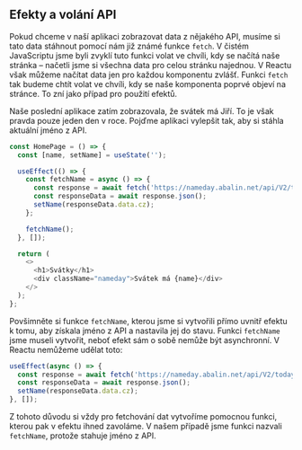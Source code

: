 ## Efekty a volání API

Pokud chceme v naší aplikaci zobrazovat data z nějakého API, musíme si tato data stáhnout pomocí nám již známé funkce `fetch`. V čistém JavaScriptu jsme byli zvyklí tuto funkci volat ve chvíli, kdy se načítá naše stránka – načetli jsme si všechna data pro celou stránku najednou. V Reactu však můžeme načítat data jen pro každou komponentu zvlášť. Funkci `fetch` tak budeme chtít volat ve chvíli, kdy se naše komponenta poprvé objeví na stránce. To zní jako případ pro použití efektů.

Naše poslední aplikace zatím zobrazovala, že svátek má Jiří. To je však pravda pouze jeden den v roce. Pojďme aplikaci vylepšit tak, aby si stáhla aktuální jméno z API.

```js
const HomePage = () => {
  const [name, setName] = useState('');

  useEffect(() => {
    const fetchName = async () => {
      const response = await fetch('https://nameday.abalin.net/api/V2/today');
      const responseData = await response.json();
      setName(responseData.data.cz);
    };

    fetchName();
  }, []);

  return (
    <>
      <h1>Svátky</h1>
      <div className="nameday">Svátek má {name}</div>
    </>
  );
};
```

Povšimněte si funkce `fetchName`, kterou jsme si vytvořili přímo uvnitř efektu k tomu, aby získala jméno z API a nastavila jej do stavu. Funkci `fetchName` jsme museli vytvořit, neboť efekt sám o sobě nemůže být asynchronní. V Reactu nemůžeme udělat toto:

```js
useEffect(async () => {
  const response = await fetch('https://nameday.abalin.net/api/V2/today');
  const responseData = await response.json();
  setName(responseData.data.cz);
}, []);
```

Z tohoto důvodu si vždy pro fetchování dat vytvoříme pomocnou funkci, kterou pak v efektu ihned zavoláme. V našem případě jsme funkci nazvali `fetchName`, protože stahuje jméno z API.

